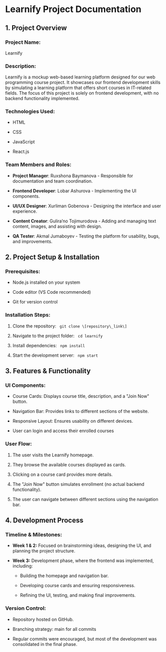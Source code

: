 **Learnify Project Documentation**
==================================

**1\. Project Overview**
------------------------

### **Project Name:**

Learnify

### **Description:**

Learnify is a mockup web-based learning platform designed for our web programming course project. It showcases our frontend development skills by simulating a learning platform that offers short courses in IT-related fields. The focus of this project is solely on frontend development, with no backend functionality implemented.

### **Technologies Used:**

*   HTML
    
*   CSS
    
*   JavaScript
    
*   React.js
    

### **Team Members and Roles:**

*   **Project Manager**: Ruxshona Baymanova - Responsible for documentation and team coordination.
    
*   **Frontend Developer**: Lobar Ashurova - Implementing the UI components.
    
*   **UI/UX Designer**: Xurliman Gobenova - Designing the interface and user experience.
    
*   **Content Creator**: Gulira’no Tojimurodova - Adding and managing text content, images, and assisting with design.
    
*   **QA Tester**: Akmal Jumaboyev - Testing the platform for usability, bugs, and improvements.
    

**2\. Project Setup & Installation**
------------------------------------

### **Prerequisites:**

*   Node.js installed on your system
    
*   Code editor (VS Code recommended)
    
*   Git for version control
    

### **Installation Steps:**

1.  Clone the repository: 
``` git clone \[repository\_link\]```
    
2.  Navigate to the project folder:
``` cd learnify```
    
3.  Install dependencies:
``` npm install```
    
4.  Start the development server:
``` npm start```
    

**3\. Features & Functionality**
--------------------------------    

### **UI Components:**

*   Course Cards: Displays course title, description, and a "Join Now" button.
    
*   Navigation Bar: Provides links to different sections of the website.
    
*   Responsive Layout: Ensures usability on different devices.
    
*   User can login and access their enrolled courses
    

### **User Flow:**

1.  The user visits the Learnify homepage.
    
2.  They browse the available courses displayed as cards.
    
3.  Clicking on a course card provides more details.
    
4.  The "Join Now" button simulates enrollment (no actual backend functionality).
    
5.  The user can navigate between different sections using the navigation bar.
    


**4\. Development Process**
---------------------------

### **Timeline & Milestones:**

*   **Week 1 & 2:** Focused on brainstorming ideas, designing the UI, and planning the project structure.
    
*   **Week 3:** Development phase, where the frontend was implemented, including:
    
    *   Building the homepage and navigation bar.
        
    *   Developing course cards and ensuring responsiveness.
        
    *   Refining the UI, testing, and making final improvements.
        

### **Version Control:**

*   Repository hosted on GitHub.
    
*   Branching strategy: main for all commits
    
*   Regular commits were encouraged, but most of the development was consolidated in the final phase.
